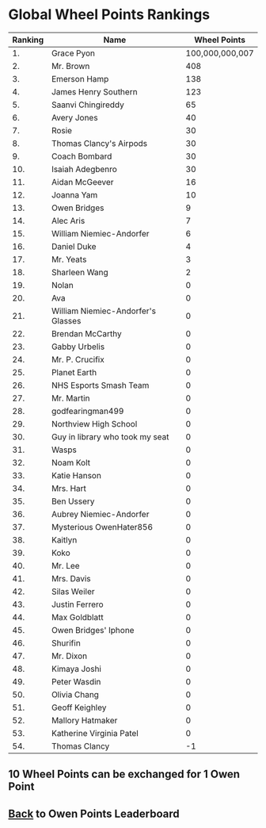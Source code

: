 # Global Wheel Points Rankings

|Ranking|Name|Wheel Points|
| ----------- | ----------- | ----------- |
|1.|Grace Pyon|100,000,000,007|
|2.|Mr. Brown|408|
|3.|Emerson Hamp|138|
|4.|James Henry Southern|123|
|5.|Saanvi Chingireddy|65|
|6.|Avery Jones|40|
|7.|Rosie|30|
|8.|Thomas Clancy's Airpods|30|
|9.|Coach Bombard|30|
|10.|Isaiah Adegbenro|30|
|11.|Aidan McGeever|16|
|12.|Joanna Yam|10|
|13.|Owen Bridges|9|
|14.|Alec Aris|7|
|15.|William Niemiec-Andorfer|6|
|16.|Daniel Duke|4|
|17.|Mr. Yeats|3|
|18.|Sharleen Wang|2|
|19.|Nolan|0|
|20.|Ava|0|
|21.|William Niemiec-Andorfer's Glasses|0|
|22.|Brendan McCarthy|0|
|23.|Gabby Urbelis|0|
|24.|Mr. P. Crucifix|0|
|25.|Planet Earth|0|
|26.|NHS Esports Smash Team|0|
|27.|Mr. Martin|0|
|28.|godfearingman499|0|
|29.|Northview High School|0|
|30.|Guy in library who took my seat|0|
|31.|Wasps|0|
|32.|Noam Kolt|0|
|33.|Katie Hanson|0|
|34.|Mrs. Hart|0|
|35.|Ben Ussery|0|
|36.|Aubrey Niemiec-Andorfer|0|
|37.|Mysterious OwenHater856|0|
|38.|Kaitlyn|0|
|39.|Koko|0|
|40.|Mr. Lee|0|
|41.|Mrs. Davis|0|
|42.|Silas Weiler|0|
|43.|Justin Ferrero|0|
|44.|Max Goldblatt|0|
|45.|Owen Bridges' Iphone|0|
|46.|Shurifin|0|
|47.|Mr. Dixon|0|
|48.|Kimaya Joshi|0|
|49.|Peter Wasdin|0|
|50.|Olivia Chang|0|
|51.|Geoff Keighley|0|
|52.|Mallory Hatmaker|0|
|53.|Katherine Virginia Patel|0|
|54.|Thomas Clancy|-1|

## 10 Wheel Points can be exchanged for 1 Owen Point

## [Back](../) to Owen Points Leaderboard